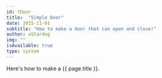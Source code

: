 ```yaml
---
id: tDoor
title:  "Simple Door"
date: 2015-11-01
subtitle: "How to make a door that can open and close!"
author: aStardog
img: ""
isAvailable: true
type: system
---
```


Here's how to make a {{ page.title }}.